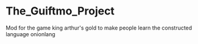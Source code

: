 # The_Guiftmo_Project
Mod for the game king arthur's gold to make people learn the constructed language onionlang
